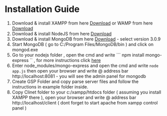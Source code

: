 # Installation Guide
1. Download & install XAMPP from here [Download](https://www.apachefriends.org/index.html) or WAMP from here [Download](http://www.wampserver.com/en/)
2. Download & install NodeJS from here  [Download](https://nodejs.org/dist/v4.3.2/node-v4.3.2-x64.msi)
3. Download & install MongoDB from here [Download](https://www.mongodb.org/downloads#previous) - select version 3.0.9
4. Start MongoDB ( go to C:/Program Files/MongoDB/bin ) and click on mongod.exe 
5. Go to your nodejs folder , open the cmd and write ``` npm install mongo-express `` , for more instructions click [here](https://github.com/mongo-express/mongo-express)
6. Enter node_modules/mongo-express and open the cmd and write ``` node app.js ```  then open your browser and write @ address bar http://localhost:8081 - you will see the admin panel for mongodb
7. Create GSP Folder and copy parse server files and follow the instructions in example folder inside.
8. Copy Clinet folder to your c:/xampp/htdocs folder ( assuming you install XAMPP there ), open your browser and write @ address bar http://localhost/client ( dont forget to start apache from xampp control panel )
